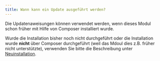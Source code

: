 ```yaml
---
title: Wann kann ein Update ausgeführt werden?
---
```


Die Updatenaweisungen können verwendet werden, wenn dieses Modul schon früher mit Hilfe von Composer installiert wurde.

Wurde die Installation bisher noch nicht durchgeführt oder die Installation wurde **nicht** über Composer 
durchgeführt (weil das Mdoul dies z.B. früher nicht unterstützte), verwenden Sie bitte die Beschreibung unter [Neuinstallation](../020_Neuinstallation/_index.md).